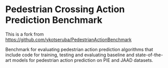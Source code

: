 # Pedestrian Crossing Action Prediction Benchmark

This is a fork from https://github.com/ykotseruba/PedestrianActionBenchmark

Benchmark for evaluating pedestrian action prediction algorithms that include code for training, testing and evaluating baseline and state-of-the-art models for pedestrian action prediction on PIE and JAAD datasets.
